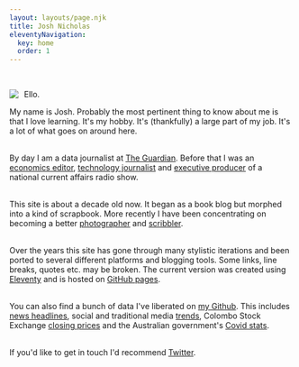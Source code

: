 ```yaml
---
layout: layouts/page.njk
title: Josh Nicholas
eleventyNavigation:
  key: home
  order: 1
---
```


<div style="margin:auto !important; max-width:700px !important;">

<br>

<img src="{{ '/img/about.png' | url }}" style="max-width:150px !important;height:auto !important; float : left !important; margin: 0px 10px 0px 0px !important;"/>Ello.<br>

My name is Josh. Probably the most pertinent thing to know about me is that I love learning. It's my hobby. It's (thankfully) a large part of my job. It's a lot of what goes on around here.<br><br>

By day I am a data journalist at [The Guardian](https://www.theguardian.com/profile/josh-nicholas). Before that I was an [economics editor](https://theconversation.com/speaking-with-law-professor-cass-sunstein-on-why-behavioural-science-is-always-nudging-us-101074), [technology journalist](https://www.businessinsider.com.au/photos-inside-the-library-of-the-future-2015-12) and [executive producer](https://www.thewire.org.au/about/team/alumni/) of a national current affairs radio show.<br><br>

This site is about a decade old now. It began as a book blog but morphed into a kind of scrapbook. More recently I have been concentrating on becoming a better [photographer](https://joshnicholas.com/photos/) and [scribbler](https://joshnicholas.com/scribbles/).<br><br>

Over the years this site has gone through many stylistic iterations and been ported to several different platforms and blogging tools. Some links, line breaks, quotes etc. may be broken. The current version was created using [Eleventy](https://www.11ty.dev/) and is hosted on [GitHub pages](https://github.com/joshnicholas/blog).<br><br>

You can also find a bunch of data I've liberated on [my Github](https://github.com/joshnicholas). This includes [news headlines](https://github.com/joshnicholas/news_headlines), social and traditional media [trends](https://github.com/joshnicholas/trends), Colombo Stock Exchange [closing prices](https://github.com/joshnicholas/cse_scrape) and the Australian government's [Covid stats](https://github.com/joshnicholas/oz-covid-data).<br><br>

If you'd like to get in touch I'd recommend [Twitter](https://twitter.com/joshcnicholas).

